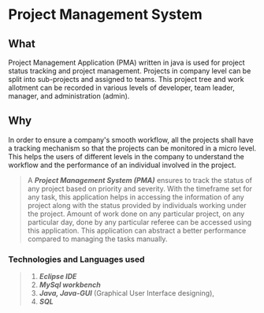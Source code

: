 # Project Management System
## What
  Project Management Application (PMA) written in java is used for project status tracking and project management. Projects in company level can be split into sub-projects and assigned to teams. This project tree and work allotment can be recorded in various levels of developer, team leader, manager, and administration (admin).
## Why
  In order to ensure a company's smooth workflow, all the projects shall have a tracking mechanism so that the projects can be monitored in a micro level. 
  This helps the users of different levels in the company to understand the workflow and the performance of an individual involved in the project. 
  > A ***Project Management System (PMA)*** ensures to track the status of any project based on priority and severity. With the timeframe set for any task, 
  this application helps in accessing the information of any project along with the status provided by individuals working under the project. 
  Amount of work done on any particular project, on any particular day, done by any particular referee can be accessed using this application. 
  This application can abstract a better performance compared to managing the tasks manually.
### Technologies and Languages used
  > 1. ***Eclipse IDE*** 
  > 2. ***MySql workbench***
  > 3. ***Java, Java-GUI*** (Graphical User Interface designing), 
  > 4. ***SQL***
